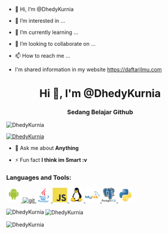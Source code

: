 - 👋 Hi, I’m @DhedyKurnia
- 👀 I’m interested in ...
- 🌱 I’m currently learning ...
- 💞️ I’m looking to collaborate on ...
- 📫 How to reach me ...

 - I'm shared information in my website https://daftarilmu.com 
<!---
DhedyKurnia/DhedyKurnia is a ✨ special ✨ repository because its `README.md` (this file) appears on your GitHub profile.
You can click the Preview link to take a look at your changes.
--->

<h1 align="center">Hi 👋, I'm @DhedyKurnia</h1>
<h3 align="center">Sedang Belajar Github</h3>

<p align="left"> <img src="https://komarev.com/ghpvc/?username=DhedyKurnia&label=Profile%20views&color=0e75b6&style=flat" alt="DhedyKurnia" /> </p>

<p align="left"> <a href="https://github.com/ryo-ma/github-profile-trophy"><img src="https://github-profile-trophy.vercel.app/?username=DhedyKurnia" alt="DhedyKurnia" /></a> </p>

- 💬 Ask me about **Anything**

- ⚡ Fun fact **I think im Smart :v**


<h3 align="left">Languages and Tools:</h3>
<p align="left"> <a href="https://developer.android.com" target="_blank"> <img src="https://raw.githubusercontent.com/devicons/devicon/master/icons/android/android-original-wordmark.svg" alt="android" width="40" height="40"/> </a> <a href="https://git-scm.com/" target="_blank"> <img src="https://www.vectorlogo.zone/logos/git-scm/git-scm-icon.svg" alt="git" width="40" height="40"/> </a> <a href="https://www.java.com" target="_blank"> <img src="https://raw.githubusercontent.com/devicons/devicon/master/icons/java/java-original.svg" alt="java" width="40" height="40"/> </a> <a href="https://developer.mozilla.org/en-US/docs/Web/JavaScript" target="_blank"> <img src="https://raw.githubusercontent.com/devicons/devicon/master/icons/javascript/javascript-original.svg" alt="javascript" width="40" height="40"/> </a> <a href="https://www.linux.org/" target="_blank"> <img src="https://raw.githubusercontent.com/devicons/devicon/master/icons/linux/linux-original.svg" alt="linux" width="40" height="40"/> </a> <a href="https://www.mysql.com/" target="_blank"> <img src="https://raw.githubusercontent.com/devicons/devicon/master/icons/mysql/mysql-original-wordmark.svg" alt="mysql" width="40" height="40"/> </a> <a href="https://www.postgresql.org" target="_blank"> <img src="https://raw.githubusercontent.com/devicons/devicon/master/icons/postgresql/postgresql-original-wordmark.svg" alt="postgresql" width="40" height="40"/> </a> <a href="https://www.python.org" target="_blank"> <img src="https://raw.githubusercontent.com/devicons/devicon/master/icons/python/python-original.svg" alt="python" width="40" height="40"/> </a> </p>

<p><img align="left" src="https://github-readme-stats.vercel.app/api/top-langs?username=DhedyKurnia&show_icons=true&locale=en&layout=compact" alt="DhedyKurnia" /></p>

<p>&nbsp;<img align="center" src="https://github-readme-stats.vercel.app/api?username=DhedyKurnia&show_icons=true&locale=en" alt="DhedyKurnia" /></p>

<p><img align="center" src="https://github-readme-streak-stats.herokuapp.com/?user=DhedyKurnia&" alt="DhedyKurnia" /></p>

